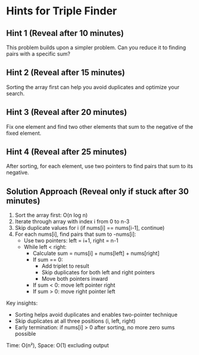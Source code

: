 # Hints for Triple Finder

## Hint 1 (Reveal after 10 minutes)
This problem builds upon a simpler problem. Can you reduce it to finding pairs with a specific sum?

## Hint 2 (Reveal after 15 minutes)
Sorting the array first can help you avoid duplicates and optimize your search.

## Hint 3 (Reveal after 20 minutes)
Fix one element and find two other elements that sum to the negative of the fixed element.

## Hint 4 (Reveal after 25 minutes)
After sorting, for each element, use two pointers to find pairs that sum to its negative.

## Solution Approach (Reveal only if stuck after 30 minutes)
1. Sort the array first: O(n log n)
2. Iterate through array with index i from 0 to n-3
3. Skip duplicate values for i (if nums[i] == nums[i-1], continue)
4. For each nums[i], find pairs that sum to -nums[i]:
   - Use two pointers: left = i+1, right = n-1
   - While left < right:
     - Calculate sum = nums[i] + nums[left] + nums[right]
     - If sum == 0: 
       - Add triplet to result
       - Skip duplicates for both left and right pointers
       - Move both pointers inward
     - If sum < 0: move left pointer right
     - If sum > 0: move right pointer left

Key insights:
- Sorting helps avoid duplicates and enables two-pointer technique
- Skip duplicates at all three positions (i, left, right)
- Early termination: if nums[i] > 0 after sorting, no more zero sums possible

Time: O(n²), Space: O(1) excluding output